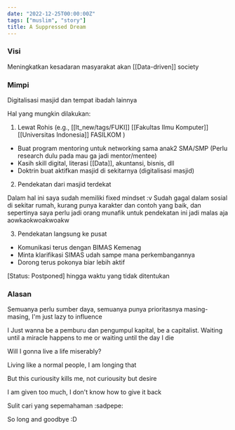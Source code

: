 ```yaml
---
date: "2022-12-25T00:00:00Z"
tags: ["muslim", "story"]
title: A Suppressed Dream
---
```


### Visi

Meningkatkan kesadaran masyarakat akan [[Data-driven]] society 

### Mimpi

Digitalisasi masjid dan tempat ibadah lainnya

Hal yang mungkin dilakukan:

1. Lewat Rohis (e.g., [[lt_new/tags/FUKI]] [[Fakultas Ilmu Komputer]] [[Universitas Indonesia]] FASILKOM )

- Buat program mentoring untuk networking sama anak2 SMA/SMP (Perlu research dulu pada mau ga jadi mentor/mentee)
- Kasih skill digital, literasi [[Data]], akuntansi, bisnis, dll
- Doktrin buat aktifkan masjid di sekitarnya (digitalisasi masjid)

2. Pendekatan dari masjid terdekat

Dalam hal ini saya sudah memiliki fixed mindset :v Sudah gagal dalam sosial di sekitar rumah, kurang punya karakter dan contoh yang baik, dan sepertinya saya perlu jadi orang munafik untuk pendekatan ini jadi malas aja aowkaokwoakwoakw

3. Pendekatan langsung ke pusat

- Komunikasi terus dengan BIMAS Kemenag
- Minta klarifikasi SIMAS udah sampe mana perkembangannya
- Dorong terus pokonya biar lebih aktif


[Status: Postponed] hingga waktu yang tidak ditentukan

### Alasan

Semuanya perlu sumber daya, semuanya punya prioritasnya masing-masing, I'm just lazy to influence

I Just wanna be a pemburu dan pengumpul kapital, be a capitalist. Waiting until a miracle happens to me or waiting until the day I die

Will I gonna live a life miserably? 

Living like a normal people, I am longing that

But this curiousity kills me, not curiousity but desire

I am given too much, I don't know how to give it back

Sulit cari yang sepemahaman :sadpepe:

So long and goodbye :D